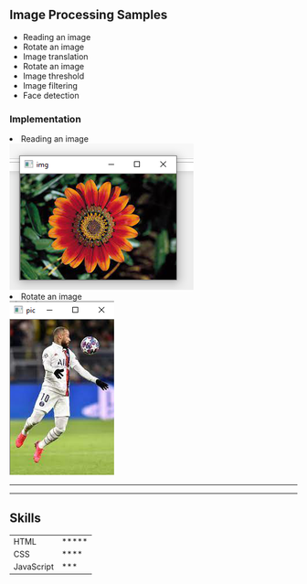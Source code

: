 <h2>Image Processing Samples</h2>
<ul>
	<li>Reading an image</li>
	<li>Rotate an image</li>
    <li>Image translation</li>
	<li>Rotate an image</li>
    <li>Image threshold</li>
	<li>Image filtering</li>
    <li>Face detection</li>
</ul>
<h3>Implementation</h3>
<li>Reading an image</li>
<img src ="Images/flower1.png">
<li>Rotate an image</li>
<img src ="Images/1.png">
<hr>
<!-- <a href="hobbies.html">My hobbies</a> <br> -->
<!-- <a href="contact.html">My Contact Details</a> -->
<hr>
<h2>Skills</h2>
<table>
	<tr>
		<td>
		HTML
	</td>
	<td>*****</td>
	</tr>
	<tr>
		<td>
			CSS
		</td>
		<td>****	</td>
	</tr>
	<tr>
		<td>
			JavaScript
		</td>
		<td>***		</td>
	</tr>
</table>
</body>
</html>
